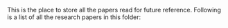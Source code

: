 This is the place to store all the papers read for future reference. Following is a list of all the research papers in this folder:

